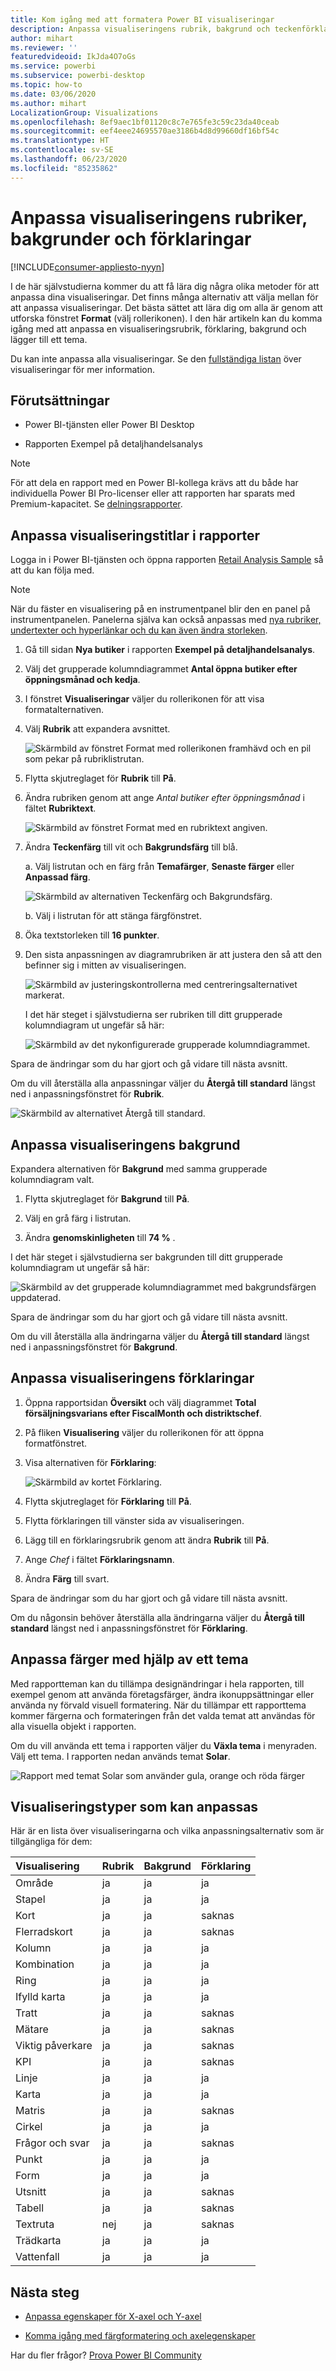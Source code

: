 ```yaml
---
title: Kom igång med att formatera Power BI visualiseringar
description: Anpassa visualiseringens rubrik, bakgrund och teckenförklaring
author: mihart
ms.reviewer: ''
featuredvideoid: IkJda4O7oGs
ms.service: powerbi
ms.subservice: powerbi-desktop
ms.topic: how-to
ms.date: 03/06/2020
ms.author: mihart
LocalizationGroup: Visualizations
ms.openlocfilehash: 8ef9aec1bf01120c8c7e765fe3c59c23da40ceab
ms.sourcegitcommit: eef4eee24695570ae3186b4d8d99660df16bf54c
ms.translationtype: HT
ms.contentlocale: sv-SE
ms.lasthandoff: 06/23/2020
ms.locfileid: "85235862"
---
```

# <a name="customize-visualization-titles-backgrounds-and-legends"></a>Anpassa visualiseringens rubriker, bakgrunder och förklaringar

[!INCLUDE[consumer-appliesto-nyyn](../includes/consumer-appliesto-nyyn.md)]    


I de här självstudierna kommer du att få lära dig några olika metoder för att anpassa dina visualiseringar. Det finns många alternativ att välja mellan för att anpassa visualiseringar. Det bästa sättet att lära dig om alla är genom att utforska fönstret **Format** (välj rollerikonen). I den här artikeln kan du komma igång med att anpassa en visualiseringsrubrik, förklaring, bakgrund och lägger till ett tema.

Du kan inte anpassa alla visualiseringar. Se den [fullständiga listan](#visualization-types-that-you-can-customize) över visualiseringar för mer information.


## <a name="prerequisites"></a>Förutsättningar

- Power BI-tjänsten eller Power BI Desktop

- Rapporten Exempel på detaljhandelsanalys

> [!NOTE]
> För att dela en rapport med en Power BI-kollega krävs att du både har individuella Power BI Pro-licenser eller att rapporten har sparats med Premium-kapacitet. Se [delningsrapporter](../collaborate-share/service-share-reports.md).

## <a name="customize-visualization-titles-in-reports"></a>Anpassa visualiseringstitlar i rapporter

Logga in i Power BI-tjänsten och öppna rapporten [Retail Analysis Sample](../create-reports/sample-datasets.md) så att du kan följa med.

> [!NOTE]
> När du fäster en visualisering på en instrumentpanel blir den en panel på instrumentpanelen. Panelerna själva kan också anpassas med [nya rubriker, undertexter och hyperlänkar och du kan även ändra storleken](../create-reports/service-dashboard-edit-tile.md).

1. Gå till sidan **Nya butiker** i rapporten **Exempel på detaljhandelsanalys**.

1. Välj det grupperade kolumndiagrammet **Antal öppna butiker efter öppningsmånad och kedja**.

1. I fönstret **Visualiseringar** väljer du rollerikonen för att visa formatalternativen.

1. Välj **Rubrik** att expandera avsnittet.

   ![Skärmbild av fönstret Format med rollerikonen framhävd och en pil som pekar på rubriklistrutan.](media/power-bi-visualization-customize-title-background-and-legend/power-bi-format-menu.png)

1. Flytta skjutreglaget för **Rubrik** till **På**.

1. Ändra rubriken genom att ange *Antal butiker efter öppningsmånad* i fältet **Rubriktext**.

    ![Skärmbild av fönstret Format med en rubriktext angiven.](media/power-bi-visualization-customize-title-background-and-legend/power-bi-title.png)

1. Ändra **Teckenfärg** till vit och **Bakgrundsfärg** till blå.    

    a. Välj listrutan och en färg från **Temafärger**, **Senaste färger** eller **Anpassad färg**.
    
    ![Skärmbild av alternativen Teckenfärg och Bakgrundsfärg.](media/power-bi-visualization-customize-title-background-and-legend/power-bi-color.png)

    b. Välj i listrutan för att stänga färgfönstret.


1. Öka textstorleken till **16 punkter**.

1. Den sista anpassningen av diagramrubriken är att justera den så att den befinner sig i mitten av visualiseringen.

    ![Skärmbild av justeringskontrollerna med centreringsalternativet markerat.](media/power-bi-visualization-customize-title-background-and-legend/power-bi-align.png)

    I det här steget i självstudierna ser rubriken till ditt grupperade kolumndiagram ut ungefär så här:

    ![Skärmbild av det nykonfigurerade grupperade kolumndiagrammet.](media/power-bi-visualization-customize-title-background-and-legend/power-bi-table.png)

Spara de ändringar som du har gjort och gå vidare till nästa avsnitt.

Om du vill återställa alla anpassningar väljer du **Återgå till standard** längst ned i anpassningsfönstret för **Rubrik**.

![Skärmbild av alternativet Återgå till standard.](media/power-bi-visualization-customize-title-background-and-legend/power-bi-revert.png)

## <a name="customize-visualization-backgrounds"></a>Anpassa visualiseringens bakgrund

Expandera alternativen för **Bakgrund** med samma grupperade kolumndiagram valt.

1. Flytta skjutreglaget för **Bakgrund** till **På**.

1. Välj en grå färg i listrutan.

1. Ändra **genomskinligheten** till **74 %** .

I det här steget i självstudierna ser bakgrunden till ditt grupperade kolumndiagram ut ungefär så här:

![Skärmbild av det grupperade kolumndiagrammet med bakgrundsfärgen uppdaterad.](media/power-bi-visualization-customize-title-background-and-legend/power-bi-background.png)

Spara de ändringar som du har gjort och gå vidare till nästa avsnitt.

Om du vill återställa alla ändringarna väljer du **Återgå till standard** längst ned i anpassningsfönstret för **Bakgrund**.

## <a name="customize-visualization-legends"></a>Anpassa visualiseringens förklaringar

1. Öppna rapportsidan **Översikt** och välj diagrammet **Total försäljningsvarians efter FiscalMonth och distriktschef**.

1. På fliken **Visualisering** väljer du rollerikonen för att öppna formatfönstret.

1. Visa alternativen för **Förklaring**:

    ![Skärmbild av kortet Förklaring.](media/power-bi-visualization-customize-title-background-and-legend/power-bi-legends.png)

1. Flytta skjutreglaget för **Förklaring** till **På**.

1. Flytta förklaringen till vänster sida av visualiseringen.

1. Lägg till en förklaringsrubrik genom att ändra **Rubrik** till **På**.

1. Ange *Chef* i fältet **Förklaringsnamn**.

1. Ändra **Färg** till svart.

Spara de ändringar som du har gjort och gå vidare till nästa avsnitt.

Om du någonsin behöver återställa alla ändringarna väljer du **Återgå till standard** längst ned i anpassningsfönstret för **Förklaring**.

## <a name="customize-colors-using-a-theme"></a>Anpassa färger med hjälp av ett tema

Med rapportteman kan du tillämpa designändringar i hela rapporten, till exempel genom att använda företagsfärger, ändra ikonuppsättningar eller använda ny förvald visuell formatering. När du tillämpar ett rapporttema kommer färgerna och formateringen från det valda temat att användas för alla visuella objekt i rapporten.

Om du vill använda ett tema i rapporten väljer du **Växla tema** i menyraden. Välj ett tema.  I rapporten nedan används temat **Solar**.

 
![Rapport med temat Solar som använder gula, orange och röda färger](media/power-bi-visualization-customize-title-background-and-legend/power-bi-theme.png)

## <a name="visualization-types-that-you-can-customize"></a>Visualiseringstyper som kan anpassas

Här är en lista över visualiseringarna och vilka anpassningsalternativ som är tillgängliga för dem:

| Visualisering | Rubrik | Bakgrund | Förklaring |
|:--- |:--- |:--- |:--- |
| Område | ja | ja |ja |
| Stapel | ja | ja |ja |
| Kort | ja | ja |saknas |
| Flerradskort | ja | ja | saknas |
| Kolumn | ja | ja | ja |
| Kombination | ja | ja | ja |
| Ring | ja | ja | ja |
| Ifylld karta | ja | ja | ja |
| Tratt | ja | ja | saknas |
| Mätare | ja | ja | saknas |
| Viktig påverkare | ja | ja | saknas |
| KPI | ja | ja | saknas |
| Linje | ja | ja | ja |
| Karta | ja | ja | ja |
| Matris | ja | ja | saknas |
| Cirkel | ja | ja | ja |
| Frågor och svar | ja | ja | saknas |
| Punkt | ja | ja | ja |
| Form | ja | ja | ja |
| Utsnitt | ja | ja | saknas |
| Tabell | ja | ja | saknas |
| Textruta | nej | ja | saknas |
| Trädkarta | ja | ja | ja |
| Vattenfall | ja | ja | ja |

## <a name="next-steps"></a>Nästa steg

- [Anpassa egenskaper för X-axel och Y-axel](power-bi-visualization-customize-x-axis-and-y-axis.md)

- [Komma igång med färgformatering och axelegenskaper](service-getting-started-with-color-formatting-and-axis-properties.md)

Har du fler frågor? [Prova Power BI Community](https://community.powerbi.com/)


